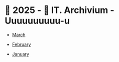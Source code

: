 # 🔷 2025 - 🐊 IT. Archivium - Uuuuuuuuuu-u


 - [March](store/chat-1889964222/2025/03)

 - [February](store/chat-1889964222/2025/02)

 - [January](store/chat-1889964222/2025/01)
